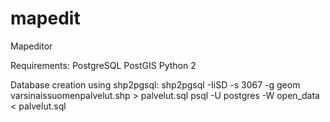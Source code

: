 # mapedit
Mapeditor

Requirements:
 PostgreSQL
 PostGIS
 Python 2

Database creation using shp2pgsql:
 shp2pgsql -IiSD -s 3067 -g geom varsinaissuomenpalvelut.shp > palvelut.sql
 psql -U postgres -W open_data < palvelut.sql

